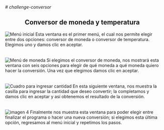 <em> # challenge-conversor </em>
<h2 align="center">Conversor de moneda y temperatura</h2>


![Menú inicial](https://user-images.githubusercontent.com/122336977/227612769-d6a6fb6f-fcd9-4661-b689-f1831762b23b.jpg)
Esta ventana es el primer menú, el cual nos permite elegir entre dos opciones: conversor de moneda o conversor de temperatura. Elegimos uno y damos clic en aceptar.
<br><br><br>
![Menú de moneda](https://user-images.githubusercontent.com/122336977/227613298-f12df4c3-fd12-4298-b47f-625e4b841715.jpg)
Si elegimos el conversor de moneda, nos mostrará esta ventana con seis opciones para elegir de qué moneda a qué moneda quiero hacer la conversión. Una vez que elegimos damos clic en aceptar.
<br><br><br>
![Cuadro para ingresar cantidad](https://user-images.githubusercontent.com/122336977/227613777-0bea9879-b70d-4895-90d2-7b74de3a233d.jpg)
En esta siguiente ventana, nos muestra la casilla para ingresar la cantidad que deseo convertir; la completamos y damos clic en aceptar y así obtenemos el resultado de la conversión.
<br><br><br>
![imagen 4](https://user-images.githubusercontent.com/122336977/227614175-4f3ffa27-db4e-44e1-8451-8b2243708914.jpg)
Finalmente nos muestra esta ventana para poder elegir entre finalizar el programa o hacer una nueva conversión; si elegimos esta última opción, regresamos al menú inicial y repetimos los pasos.
